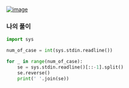 [![image](https://user-images.githubusercontent.com/69138191/202886660-95f49f37-6610-4b10-b8d1-350258c8d883.png)](https://www.acmicpc.net/problem/9093)

### 나의 풀이
```python
import sys

num_of_case = int(sys.stdin.readline())

for _ in range(num_of_case):
    se = sys.stdin.readline()[::-1].split()
    se.reverse()
    print(' '.join(se))
```

